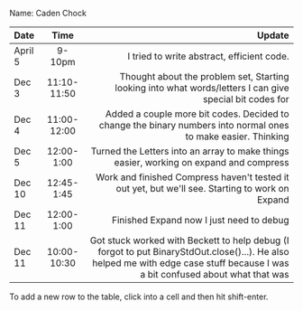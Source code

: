 Name: Caden Chock

| Date    |    Time     |                                                                                                                                                                         Update |
|:--------|:-----------:|-------------------------------------------------------------------------------------------------------------------------------------------------------------------------------:|
| April 5 |   9-10pm    |                                                                                                                                     I tried to write abstract, efficient code. |
| Dec 3   | 11:10-11:50 |                                                                       Thought about the problem set, Starting looking into what words/letters I can give special bit codes for |
| Dec 4   | 11:00-12:00 |                                                                  Added a couple more bit codes. Decided to change the binary numbers into normal ones to make easier. Thinking |
| Dec 5   | 12:00-1:00  |                                                                                         Turned the Letters into an array to make things easier, working on expand and compress |
| Dec 10  | 12:45-1:45  |                                                                                Work and finished Compress haven't tested it out yet, but we'll see. Starting to work on Expand |
| Dec 11  | 12:00-1:00  |                                                                                                                                       Finished Expand now I just need to debug |
| Dec 11  | 10:00-10:30 | Got stuck worked with Beckett to help debug (I forgot to put BinaryStdOut.close()...). He also helped me with edge case stuff because I was a bit confused about what that was |


To add a new row to the table, click into a cell and then hit shift-enter.
